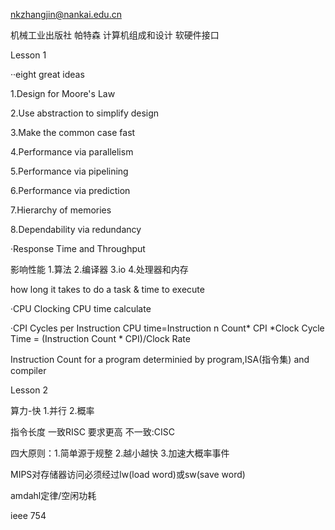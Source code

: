 nkzhangjin@nankai.edu.cn

机械工业出版社 帕特森 计算机组成和设计 软硬件接口



Lesson 1

··eight great ideas

1.Design for Moore's Law

2.Use abstraction to simplify design

3.Make the common case fast

4.Performance via parallelism

5.Performance via pipelining

6.Performance via prediction

7.Hierarchy of memories

8.Dependability via redundancy

·Response Time and Throughput

影响性能 1.算法 2.编译器 3.io 4.处理器和内存

how long it takes to do a task & time to execute

·CPU Clocking  CPU time calculate

·CPI  Cycles per Instruction CPU time=Instruction n Count* CPI *Clock Cycle Time = (Instruction Count * CPI)/Clock Rate

Instruction Count for a program determinied by program,ISA(指令集) and compiler



Lesson 2

算力-快 1.并行 2.概率

指令长度 一致RISC 要求更高 不一致:CISC

四大原则：1.简单源于规整    2.越小越快  3.加速大概率事件

MIPS对存储器访问必须经过lw(load word)或sw(save word)

amdahl定律/空闲功耗



ieee 754